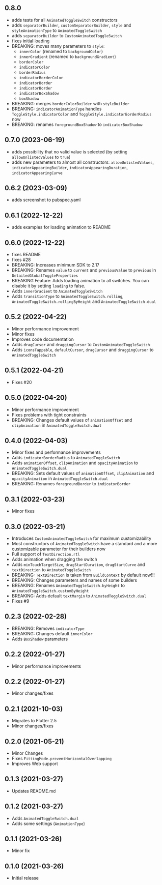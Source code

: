 ## 0.8.0
- adds tests for all `AnimatedToggleSwitch` constructors
- adds `separatorBuilder`, `customSeparatorBuilder`, `style` and `styleAnimationType` to `AnimatedToggleSwitch`
- adds `separatorBuilder` to `CustomAnimatedToggleSwitch`
- fixes initial loading
- BREAKING: moves many parameters to `style`:
  - `innerColor` (renamed to `backgroundColor`)
  - `innerGradient` (renamed to `backgroundGradient`)
  - `borderColor`
  - `indicatorColor`
  - `borderRadius`
  - `indicatorBorderColor`
  - `indicatorBorder`
  - `indicatorBorder`
  - `indicatorBoxShadow`
  - `boxShadow`
- BREAKING: merges `borderColorBuilder` with `styleBuilder`
- BREAKING: `indicatorAnimationType` handles `ToggleStyle.indicatorColor` and `ToggleStyle.indicatorBorderRadius` now
- BREAKING: renames `foregroundBoxShadow` to `indicatorBoxShadow`

## 0.7.0 (2023-06-19)

- adds possibility that no valid value is selected (by setting `allowUnlistedValues` to `true`)
- adds new parameters to almost all constructors: `allowUnlistedValues`, `indicatorAppearingBuilder`, `indicatorAppearingDuration`, `indicatorAppearingCurve`

## 0.6.2 (2023-03-09)

- adds screenshot to pubspec.yaml

## 0.6.1 (2022-12-22)

- adds examples for loading animation to README

## 0.6.0 (2022-12-22)

- fixes README
- fixes #28
- BREAKING: Increases minimum SDK to 2.17
- BREAKING: Renames `value` to `current` and `previousValue` to `previous` in `DetailedGlobalToggleProperties`
- BREAKING Feature: Adds loading animation to all switches. You can disable it by setting `loading` to false.
- Adds `innerGradient` to `AnimatedToggleSwitch`
- Adds `transitionType` to `AnimatedToggleSwitch.rolling`, `AnimatedToggleSwitch.rollingByHeight` and `AnimatedToggleSwitch.dual`

## 0.5.2 (2022-04-22)

- Minor performance improvement
- Minor fixes
- Improves code documentation
- Adds `dragCursor` and `draggingCursor` to `CustomAnimatedToggleSwitch`
- Adds `iconsTappable`, `defaultCursor`, `dragCursor` and `draggingCursor` to `AnimatedToggleSwitch`

## 0.5.1 (2022-04-21)

- Fixes #20

## 0.5.0 (2022-04-20)

- Minor performance improvement
- Fixes problems with tight constraints
- BREAKING: Changes default values of `animationOffset` and `clipAnimation` in `AnimatedToggleSwitch.dual`

## 0.4.0 (2022-04-03)

- Minor fixes and performance improvements
- Adds `indicatorBorderRadius` to `AnimatedToggleSwitch`
- Adds `animationOffset`, `clipAnimation` and `opacityAnimation` to `AnimatedToggleSwitch.dual`
- BREAKING: Sets default values of `animationOffset`, `clipAnimation` and `opacityAnimation` in `AnimatedToggleSwitch.dual`
- BREAKING: Renames `foregroundBorder` to `indicatorBorder`

## 0.3.1 (2022-03-23)

- Minor fixes

## 0.3.0 (2022-03-21)

- Introduces `CustomAnimatedToggleSwitch` for maximum customizability
- Most constructors of `AnimatedToggleSwitch` have a standard and a more customizable parameter for their builders now
- Full support of `TextDirection.rtl`
- Adds animation when dragging the switch
- Adds `minTouchTargetSize`, `dragStartDuration`, `dragStartCurve` and `textDirection` to `AnimatedToggleSwitch`
- BREAKING: `TextDirection` is taken from `BuildContext` by default now!!!
- BREAKING: Changes parameters and names of some builders
- BREAKING: Renames `AnimatedToggleSwitch.byHeight` to `AnimatedToggleSwitch.customByHeight`
- BREAKING: Adds default `textMargin` to `AnimatedToggleSwitch.dual`
- Fixes #9

## 0.2.3 (2022-02-28)

- BREAKING: Removes `indicatorType`
- BREAKING: Changes default `innerColor`
- Adds `BoxShadow` parameters

## 0.2.2 (2022-01-27)

- Minor performance improvements

## 0.2.2 (2022-01-27)

- Minor changes/fixes

## 0.2.1 (2021-10-03)

- Migrates to Flutter 2.5
- Minor changes/fixes

## 0.2.0 (2021-05-21)

- Minor Changes
- Fixes `FittingMode.preventHorizontalOverlapping`
- Improves Web support

## 0.1.3 (2021-03-27)

- Updates README.md

## 0.1.2 (2021-03-27)

- Adds `AnimatedToggleSwitch.dual`
- Adds some settings (`AnimationType`)

## 0.1.1 (2021-03-26)

- Minor fix

## 0.1.0 (2021-03-26)

- Initial release
